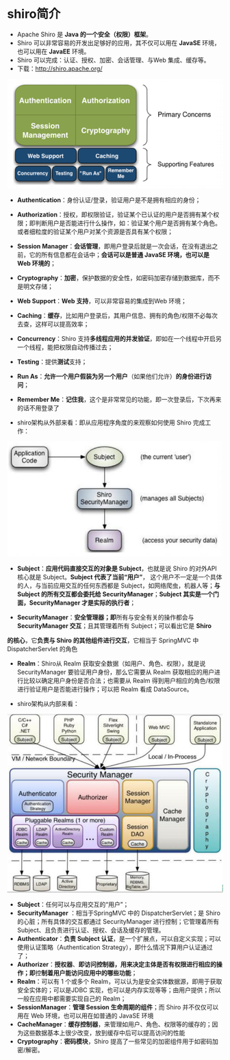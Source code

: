 # shiro简介

- Apache Shiro 是 **Java 的一个安全（权限）框架**。 
- Shiro 可以非常容易的开发出足够好的应用，其不仅可以用在 **JavaSE** 环境，也可以用在 **JavaEE** 环境。
- Shiro 可以完成：认证、授权、加密、会话管理、与Web 集成、缓存等。
- 下载：http://shiro.apache.org/

![1612086158145](./shiro.assets/1612086158145.png)

- **Authentication**：身份认证/登录，验证用户是不是拥有相应的身份； 

- **Authorization**：授权，即权限验证，验证某个已认证的用户是否拥有某个权限；即判断用户是否能进行什么操作，如：验证某个用户是否拥有某个角色。或者细粒度的验证某个用户对某个资源是否具有某个权限；  

- **Session Manager**：**会话管理**，即用户登录后就是一次会话，在没有退出之前，它的所有信息都在会话中；**会话可以是普通 JavaSE 环境，也可以是 Web 环境的**； 

- **Cryptography**：**加密**，保护数据的安全性，如密码加密存储到数据库，而不是明文存储； 

- **Web Support**：**Web 支持**，可以非常容易的集成到Web 环境；  

- **Caching**：**缓存**，比如用户登录后，其用户信息、拥有的角色/权限不必每次去查，这样可以提高效率；
- **Concurrency**：Shiro 支持**多线程应用的并发验证**，即如在一个线程中开启另一个线程，能把权限自动传播过去； 

- **Testing**：提供**测试**支持； 

- **Run As**：**允许一个用户假装为另一个用户**（如果他们允许）**的身份进行访问**； 

- **Remember Me**：**记住我**，这个是非常常见的功能，即一次登录后，下次再来的话不用登录了



- shiro架构从外部来看：即从应用程序角度的来观察如何使用 Shiro 完成工作：

![1612086732053](./shiro.assets/1612086732053.png)

- **Subject**：**应用代码直接交互的对象是 Subject**，也就是说 Shiro 的对外API 核心就是 Subject。**Subject 代表了当前“用户”**， 这个用户不一定是一个具体的人，与当前应用交互的任何东西都是 Subject，如网络爬虫，机器人等；**与 Subject 的所有交互都会委托给 SecurityManager**；**Subject 其实是一个门面，SecurityManager 才是实际的执行者**； 

-  **SecurityManager**：**安全管理器；即**所有与安全有关的操作都会与**SecurityManager 交互**；且其管理着所有 Subject；可以看出它是 **Shiro** 

**的核心**，它**负责与 Shiro 的其他组件进行交互**，它相当于 SpringMVC 中DispatcherServlet 的角色 

-  **Realm**：Shiro从 Realm 获取安全数据（如用户、角色、权限），就是说SecurityManager 要验证用户身份，那么它需要从 Realm 获取相应的用户进行比较以确定用户身份是否合法；也需要从 Realm 得到用户相应的角色/权限进行验证用户是否能进行操作；可以把 Realm 看成 DataSource。



- shiro架构从内部来看：

![1612087022838](./shiro.assets/1612087022838.png)

- **Subject**：任何可以与应用交互的“用户”； 
- **SecurityManager** ：相当于SpringMVC 中的 DispatcherServlet；是 Shiro 的心脏；所有具体的交互都通过 SecurityManager 进行控制；它管理着所有 Subject、且负责进行认证、授权、会话及缓存的管理。 
- **Authenticator**：**负责 Subject 认证**，是一个扩展点，可以自定义实现；可以使用认证策略（Authentication Strategy），即什么情况下算用户认证通过了； 
- **Authorizer**：**授权器**、**即访问控制器，用来决定主体是否有权限进行相应的操作；即**控**制着用户能访问应用中的哪些功能**；
- **Realm**：可以有 1 个或多个 Realm，可以认为是安全实体数据源，即用于获取安全实体的；可以是JDBC 实现，也可以是内存实现等等；由用户提供；所以一般在应用中都需要实现自己的 Realm； 
- **SessionManager**：**管理 Session 生命周期的组件**；而 Shiro 并不仅仅可以用在 Web 环境，也可以用在如普通的 JavaSE 环境 
- **CacheManager**：**缓存控制器**，来管理如用户、角色、权限等的缓存的；因为这些数据基本上很少改变，放到缓存中后可以提高访问的性能 
- **Cryptography**：**密码模块**，Shiro 提高了一些常见的加密组件用于如密码加密/解密。

# 

